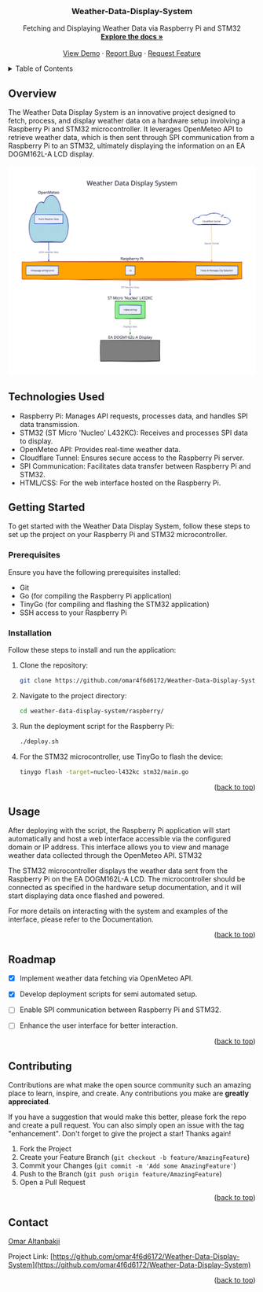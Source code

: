 
<a name="readme-top"></a>


<!-- PROJECT LOGO -->
<br />
<div align="center">
  <a href="https://github.com/omar4f6d6172/Weather-Data-Display-System">

  </a>

  <h3 align="center">Weather-Data-Display-System</h3>

  <p align="center">
     Fetching and Displaying Weather Data via Raspberry Pi and STM32
    <br />
    <a href="https://github.com/omar4f6d6172/Weather-Data-Display-System"><strong>Explore the docs »</strong></a>
    <br />
    <br />
    <a href="https://github.com/omar4f6d6172/Weather-Data-Display-System">View Demo</a>
    ·
    <a href="https://github.com/omar4f6d6172/Weather-Data-Display-System/issues/new?labels=bug&template=bug-report---.md">Report Bug</a>
    ·
    <a href="https://github.com/omar4f6d6172/Weather-Data-Display-System/issues/new?labels=enhancement&template=feature-request---.md">Request Feature</a>
  </p>
</div>



<!-- TABLE OF CONTENTS -->
<details>
  <summary>Table of Contents</summary>
  <ol>
    <li>
      <a href="#about-the-project">About The Project</a>
      <ul>
        <li><a href="#built-with">Built With</a></li>
      </ul>
    </li>
    <li>
      <a href="#getting-started">Getting Started</a>
      <ul>
        <li><a href="#prerequisites">Prerequisites</a></li>
        <li><a href="#installation">Installation</a></li>
      </ul>
    </li>
    <li><a href="#usage">Usage</a></li>
    <li><a href="#roadmap">Roadmap</a></li>
    <li><a href="#contributing">Contributing</a></li>
    <li><a href="#license">License</a></li>
    <li><a href="#contact">Contact</a></li>
    <li><a href="#acknowledgments">Acknowledgments</a></li>
  </ol>
</details>



## Overview

The Weather Data Display System is an innovative project designed to fetch, process, and display weather data on a hardware setup involving a Raspberry Pi and STM32 microcontroller. It leverages OpenMeteo API to retrieve weather data, which is then sent through SPI communication from a Raspberry Pi to an STM32, ultimately displaying the information on an EA DOGM162L-A LCD display.

![](diagram.svg)

## Technologies Used

- Raspberry Pi: Manages API requests, processes data, and handles SPI data transmission.
- STM32 (ST Micro 'Nucleo' L432KC): Receives and processes SPI data to display.
- OpenMeteo API: Provides real-time weather data.
- Cloudflare Tunnel: Ensures secure access to the Raspberry Pi server.
- SPI Communication: Facilitates data transfer between Raspberry Pi and STM32.
- HTML/CSS: For the web interface hosted on the Raspberry Pi.


## Getting Started

To get started with the Weather Data Display System, follow these steps to set up the project on your Raspberry Pi and STM32 microcontroller.

### Prerequisites

Ensure you have the following prerequisites installed:

- Git
- Go (for compiling the Raspberry Pi application)
- TinyGo (for compiling and flashing the STM32 application)
- SSH access to your Raspberry Pi


### Installation

Follow these steps to install and run the application:

1. Clone the repository:
    ```sh
    git clone https://github.com/omar4f6d6172/Weather-Data-Display-System.git
    ```

2. Navigate to the project directory:
    ```sh
    cd weather-data-display-system/raspberry/ 
    ```

3. Run the deployment script for the Raspberry Pi:
    ```sh
    ./deploy.sh
    ```

4. For the STM32 microcontroller, use TinyGo to flash the device:
    ```sh
    tinygo flash -target=nucleo-l432kc stm32/main.go
    ```

<p align="right">(<a href="#readme-top">back to top</a>)</p>

## Usage

After deploying with the script, the Raspberry Pi application will start automatically and host a web interface accessible via the configured domain or IP address. This interface allows you to view and manage weather data collected through the OpenMeteo API.
STM32

The STM32 microcontroller displays the weather data sent from the Raspberry Pi on the EA DOGM162L-A LCD. The microcontroller should be connected as specified in the hardware setup documentation, and it will start displaying data once flashed and powered.

For more details on interacting with the system and examples of the interface, please refer to the Documentation.
<p align="right">(<a href="#readme-top">back to top</a>)</p>

## Roadmap

- [x] Implement weather data fetching via OpenMeteo API.
- [x] Develop deployment scripts for semi automated setup.
- [ ] Enable SPI communication between Raspberry Pi and STM32.
- [ ] Enhance the user interface for better interaction.



<p align="right">(<a href="#readme-top">back to top</a>)</p>

<!-- CONTRIBUTING -->
## Contributing

Contributions are what make the open source community such an amazing place to learn, inspire, and create. Any contributions you make are **greatly appreciated**.

If you have a suggestion that would make this better, please fork the repo and create a pull request. You can also simply open an issue with the tag "enhancement".
Don't forget to give the project a star! Thanks again!

1. Fork the Project
2. Create your Feature Branch (`git checkout -b feature/AmazingFeature`)
3. Commit your Changes (`git commit -m 'Add some AmazingFeature'`)
4. Push to the Branch (`git push origin feature/AmazingFeature`)
5. Open a Pull Request

<p align="right">(<a href="#readme-top">back to top</a>)</p>






<!-- CONTACT -->
## Contact

[Omar Altanbakji](mailto:omar.4f6d72@gmail.com) 

Project Link: [https://github.com/omar4f6d6172/Weather-Data-Display-System](https://github.com/omar4f6d6172/Weather-Data-Display-System)

<p align="right">(<a href="#readme-top">back to top</a>)</p>


